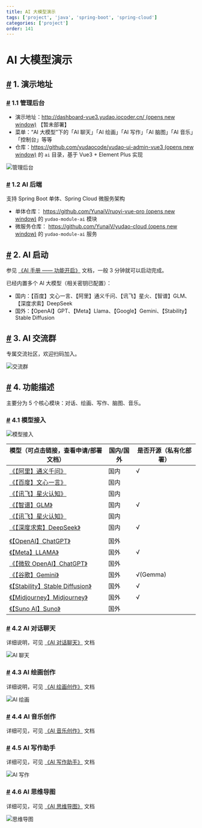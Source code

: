 ```yaml
---
title: AI 大模型演示
tags: ['project', 'java', 'spring-boot', 'spring-cloud']
categories: ['project']
order: 141
---
```

# AI 大模型演示

## [#](#_1-演示地址) 1. 演示地址

 ### [#](#_1-1-管理后台) 1.1 管理后台

 * 演示地址：[http://dashboard-vue3.yudao.iocoder.cn/  (opens new window)](http://dashboard-vue3.yudao.iocoder.cn/) 【暂未部署】
* 菜单：“AI 大模型”下的「AI 聊天」「AI 绘画」「AI 写作」「AI 脑图」「AI 音乐」「控制台」等等
* 仓库：[https://github.com/yudaocode/yudao-ui-admin-vue3  (opens new window)](https://github.com/yudaocode/yudao-ui-admin-vue3) 的 `ai` 目录，基于 Vue3 + Element Plus 实现

 ![管理后台](https://doc.iocoder.cn/img/AI%E6%89%8B%E5%86%8C/%E5%8A%9F%E8%83%BD%E6%BC%94%E7%A4%BA/%E7%AE%A1%E7%90%86%E5%90%8E%E5%8F%B0.png)

 ### [#](#_1-2-ai-后端) 1.2 AI 后端

 支持 Spring Boot 单体、Spring Cloud 微服务架构

 * 单体仓库： [https://github.com/YunaiV/ruoyi-vue-pro  (opens new window)](https://github.com/YunaiV/ruoyi-vue-pro) 的 `yudao-module-ai` 模块
* 微服务仓库： [https://github.com/YunaiV/yudao-cloud  (opens new window)](https://github.com/YunaiV/yudao-cloud) 的 `yudao-module-ai` 服务

 ## [#](#_2-ai-启动) 2. AI 启动

 参见 [《AI 手册 —— 功能开启》](/ai/build/) 文档，一般 3 分钟就可以启动完成。

 已经内置多个 AI 大模型（相关密钥已配置）：

 * 国内：【百度】文心一言、【阿里】通义千问、【讯飞】星火、【智谱】GLM、【深度求索】DeepSeek
* 国外：【OpenAI】GPT、【Meta】Llama、【Google】Gemini、【Stability】Stable Diffusion

 ## [#](#_3-ai-交流群) 3. AI 交流群

 专属交流社区，欢迎扫码加入。

 ![交流群](https://doc.iocoder.cn/img/ad/zsxq_ai.png)

 ## [#](#_4-功能描述) 4. 功能描述

 主要分为 5 个核心模块：对话、绘画、写作、脑图、音乐。

 ### [#](#_4-1-模型接入) 4.1 模型接入

 ![模型接入](https://doc.iocoder.cn/img/AI%E6%89%8B%E5%86%8C/%E5%8A%9F%E8%83%BD%E6%BC%94%E7%A4%BA/%E6%A8%A1%E5%9E%8B%E6%8E%A5%E5%85%A5.png)

 

| 模型（可点击链接，查看申请/部署文档） | 国内/国外 | 是否开源（私有化部署） |
| --- | --- | --- |
| [《【阿里】通义千问》](/ai/tongyi) | 国内 | √ |
| [《【百度】文心一言》](/ai/yiyan) | 国内 |  |
| [《【讯飞】星火认知》](/ai/xinghuo) | 国内 |  |
| [《【智谱】GLM》](/ai/glm/) | 国内 | √ |
| [《【讯飞】星火认知》](/ai/xinghuo) | 国内 |  |
| [《【深度求索】DeepSeek》](/ai/deep-seek) | 国内 | √ |
|  |  |  |
| [《【OpenAI】ChatGPT》](/ai/openai) | 国外 |  |
| [《【Meta】LLAMA》](/ai/llama) | 国外 | √ |
| [《【微软 OpenAI】ChatGPT》](/ai/azure-openai) | 国外 |  |
| [《【谷歌】Gemini》](/ai/yiyan) | 国外 | √(Gemma) |
| [《【Stability】Stable Diffusion》](/ai/stable-diffusion) | 国外 | √ |
| [《【Midjourney】Midjourney》](/ai/midjourney) | 国外 | √ |
| [《【Suno AI】Suno》](/ai/midjourney) | 国外 |  |

 ### [#](#_4-2-ai-对话聊天) 4.2 AI 对话聊天

 详细说明，可见 [《AI 对话聊天》](/ai/chat/) 文档

 ![AI 聊天](https://doc.iocoder.cn/img/AI%E6%89%8B%E5%86%8C/AI%E5%AF%B9%E8%AF%9D/%E5%AF%B9%E8%AF%9D.png)

 ### [#](#_4-3-ai-绘画创作) 4.3 AI 绘画创作

 详细说明，可见 [《AI 绘画创作》](/ai/image/) 文档

 ![AI 绘画](https://doc.iocoder.cn/img/AI%E6%89%8B%E5%86%8C/AI%E7%BB%98%E7%94%BB/%E7%BB%98%E7%94%BB.png)

 ### [#](#_4-4-ai-音乐创作) 4.4 AI 音乐创作

 详细可见，可见 [《AI 音乐创作》](/ai/music/) 文档

 ### [#](#_4-5-ai-写作助手) 4.5 AI 写作助手

 详细可见，可见 [《AI 写作助手》](/ai/write/) 文档

 ![AI 写作](https://doc.iocoder.cn/img/AI%E6%89%8B%E5%86%8C/AI%E5%86%99%E4%BD%9C/%E5%86%99%E4%BD%9C.png)

 ### [#](#_4-6-ai-思维导图) 4.6 AI 思维导图

 详细可见，可见 [《AI 思维导图》](/ai/mindmap/) 文档

 ![思维导图](https://doc.iocoder.cn/img/AI%E6%89%8B%E5%86%8C/AI%E5%AF%BC%E5%9B%BE/%E6%80%9D%E7%BB%B4%E5%AF%BC%E5%9B%BE.png)

